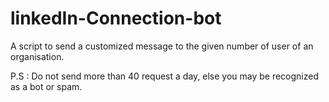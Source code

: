 # linkedIn-Connection-bot

A script to send a customized message to the given number of user of an organisation.

P.S : Do not send more than 40 request a day, else you may be recognized as a bot or spam.
